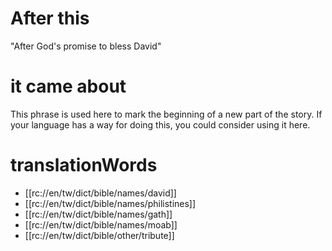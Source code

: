 # After this

"After God's promise to bless David"

# it came about

This phrase is used here to mark the beginning of a new part of the story. If your language has a way for doing this, you could consider using it here.

# translationWords

* [[rc://en/tw/dict/bible/names/david]]
* [[rc://en/tw/dict/bible/names/philistines]]
* [[rc://en/tw/dict/bible/names/gath]]
* [[rc://en/tw/dict/bible/names/moab]]
* [[rc://en/tw/dict/bible/other/tribute]]
